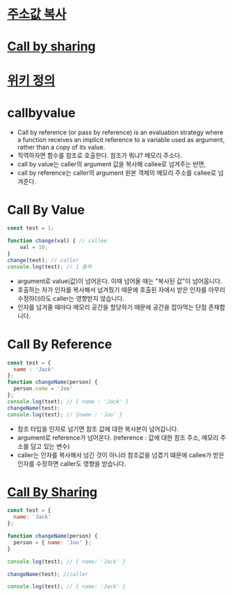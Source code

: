 # [주소값 복사](https://jmjmjm.tistory.com/m/63)
# [Call by sharing](https://perfectacle.github.io/2017/10/30/js-014-call-by-value-vs-call-by-reference/)

# [위키 정의](https://velog.io/@aiden/call-by-value-vs-call-by-reference-feat.-call-by-sharing)

# callbyvalue
* Call by reference (or pass by reference) is an evaluation strategy where a function receives an implicit reference to a variable used as argument, rather than a copy of its value.
* 직역하자면 함수를 참조로 호출한다. 참조가 뭐냐? 메모리 주소다.
* call by value는 caller의 argument 값을 복사해 callee로 넘겨주는 반면,
* call by reference는 caller의 argument 원본 객체의 메모리 주소를 callee로 넘겨준다.

# Call By Value

```javascript
const test = 1;

function change(val) { // callee
    val = 10;
}
change(test); // caller
console.log(test); // 1 출력
```
* argument로 value(값)이 넘어온다. 이때 넘어올 때는 "복사된 값"이 넘어옵니다.
* 호출하는 자가 인자를 복사해서 넘겨줬기 때문에 호출된 자에서 받은 인자를 아무리 수정하더라도 caller는 영향받지 않습니다.
* 인자를 넘겨줄 때마다 메모리 공간을 할당하기 때문에 공간을 잡아먹는 단점 존재합니다.



# Call By Reference

```javascript
const test = {
  name : 'Jack'
};
function changeName(person) {
  person.name = 'Joo'
};
console.log(tset); // { name : 'Jack' }
changeName(test);
console.log(test); // {name : 'Joo' }
```

* 참조 타입을 인자로 넘기면 참조 값에 대한 복사본이 넘어갑니다.
* argument로 reference가 넘어온다. (reference : 값에 대한 참조 주소, 메모리 주소를 담고 있는 변수)
* caller는 인자를 복사해서 넘긴 것이 아니라 참조값을 넘겼기 떄문에 callee가 받은 인자를 수정하면 caller도 영향을 받습니다.


# [Call By Sharing](https://velog.io/@jimmyjoo/%EC%9E%90%EB%B0%94%EC%8A%A4%ED%81%AC%EB%A6%BD%ED%8A%B8-%ED%8F%89%EA%B0%80%EC%A0%84%EB%9E%B5-Call-By-Value-vs-Call-By-Reference-vs-Call-By-Sharing)

```javascript
const test = {
  name: 'Jack'
};

function changeName(person) {
  person = { name: 'Joo' };
}

console.log(test); // { name: 'Jack' }

changeName(test); //caller

console.log(test); // { name: 'Jack' }
```
